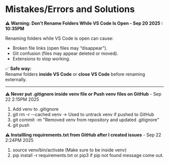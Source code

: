 # Mistakes/Errors and Solutions 

**⚠️ Warning: Don’t Rename Folders While VS Code Is Open - Sep 20 2025 : 10:35PM**

Renaming folders while VS Code is open can cause:

- Broken file links (open files may “disappear”).
- Git confusion (files may appear deleted or moved).
- Extensions to stop working.

✅ **Safe way:**  
Rename folders **inside VS Code** or **close VS Code** before renaming externally.

--- 

**⚠️ Never put .gitignore inside venv file or Push venv files on GitHub** - Sep 22 2:15PM 2025

 1. Add venv to .gitignore
 2. git rm -r --cached venv -> Used to untrack venv if pushed to GitHub
 3. git commit -m "Removed venv from repository and updated .gitignore" 
 4. git push

**⚠️ Installling requirements.txt from GitHub after I created issues** - Sep 22 2:24PM 2025

 1. source venv/bin/activate (Make sure to be inside venv)
 2. pip install -r requirements.txt or pip3 if pip not found message come out.


 

